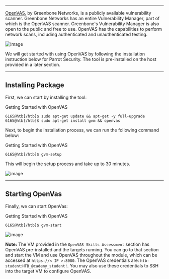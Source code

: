 
___

[OpenVAS](https://openvas.org/), by Greenbone Networks, is a publicly available vulnerability scanner. Greenbone Networks has an entire Vulnerability Manager, part of which is the OpenVAS scanner. Greenbone's Vulnerability Manager is also open to the public and free to use. OpenVAS has the capabilities to perform network scans, including authenticated and unauthenticated testing.

![image](https://academy.hackthebox.com/storage/modules/108/openvas/Greenbone_Security_Assistant.png)

We will get started with using OpenVAS by following the installation instruction below for Parrot Security. The tool is pre-installed on the host provided in a later section.

___

## Installing Package

First, we can start by installing the tool:

Getting Started with OpenVAS

```shell
6165@htb[/htb]$ sudo apt-get update && apt-get -y full-upgrade 6165@htb[/htb]$ sudo apt-get install gvm && openvas
```

Next, to begin the installation process, we can run the following command below:

Getting Started with OpenVAS

```shell
6165@htb[/htb]$ gvm-setup
```

This will begin the setup process and take up to 30 minutes.

![image](https://academy.hackthebox.com/storage/modules/108/openvas/gvmsetup.png)

___

## Starting OpenVas

Finally, we can start OpenVas:

Getting Started with OpenVAS

```shell
6165@htb[/htb]$ gvm-start
```

![image](https://academy.hackthebox.com/storage/modules/108/openvas/gvmstart.png)

**Note:** The VM provided in the `OpenVAS Skills Assessment` section has OpenVAS pre-installed and the targets running. You can go to that section and start the VM and use OpenVAS throughout the module, which can be accessed at `https://< IP >:8080`. The OpenVAS credentials are: `htb-student`:`HTB_@cademy_student!`. You may also use these credentials to SSH into the target VM to configure OpenVAS.